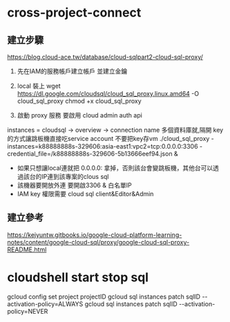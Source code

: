 # cross-project-connect
## 建立步驟
https://blog.cloud-ace.tw/database/cloud-sqlpart2-cloud-sql-proxy/
1. 先在IAM的服務帳戶建立帳戶
並建立金鑰

2. local 裝上
wget https://dl.google.com/cloudsql/cloud_sql_proxy.linux.amd64 -O cloud_sql_proxy
chmod +x cloud_sql_proxy

3. 啟動 proxy 服務
要啟用 cloud admin auth api

instances = cloudsql -> overview -> connection name
多個資料庫就,隔開 key的方式讓跳板機直接吃service account 不要把key存vm
./cloud_sql_proxy -instances=k88888888s-329606:asia-east1:vpc2=tcp:0.0.0.0:3306 -credential_file=/k88888888s-329606-5b13666eef94.json &
* 如果只想讓local連就把 0.0.0.0: 拿掉，否則該台會變跳板機，其他台可以透過該台的IP連到該專案的clous sql
* 該機器要開放外連 要開啟3306 & 白名單IP
* IAM key 權限需要 cloud sql client&Editor&Admin

## 建立參考
https://kejyuntw.gitbooks.io/google-cloud-platform-learning-notes/content/google-cloud-sql/proxy/google-cloud-sql-proxy-README.html

# cloudshell start stop sql
gcloud config set project projectID
gcloud sql instances patch sqlID --activation-policy=ALWAYS
gcloud sql instances patch sqlID --activation-policy=NEVER